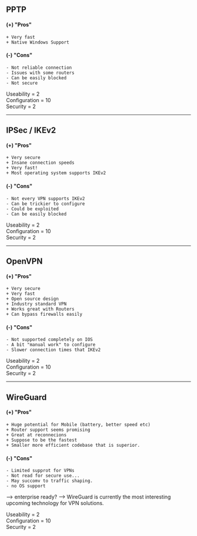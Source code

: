 ## PPTP

#### (+) "Pros"
    + Very fast
    + Native Windows Support
    
#### (-) "Cons"
    - Not reliable connection
    - Issues with some routers
    - Can be easily blocked
    - Not secure

Useability =        2  
Configuration =     10  
Security =          2  

---

## IPSec / IKEv2

#### (+) "Pros"  
    + Very secure
    + Insane connection speeds
    + Very fast!
    + Most operating system supports IKEv2
    
#### (-) "Cons"
    - Not every VPN supports IKEv2
    - Can be trickier to configure
    - Could be exploited
    - Can be easily blocked

Useability =        2  
Configuration =     10  
Security =          2  
 
---
    
## OpenVPN

#### (+) "Pros"
    + Very secure
    + Very fast
    + Open source design
    + Industry standard VPN
    + Works great with Routers
    + Can bypass firewalls easily
    
#### (-) "Cons"
    - Not supported completely on IOS
    - A bit "manual work" to configure
    - Slower connection times that IKEv2

Useability =        2  
Configuration =     10  
Security =          2  

---
    
## WireGuard

#### (+) "Pros"
    + Huge potential for Mobile (battery, better speed etc)
    + Router support seems promising
    + Great at reconnecions
    + Suppose to be the fastest
    + Smaller more efficient codebase that is superior.
    
#### (-) "Cons"
    - Limited supprot for VPNs
    - Not read for secure use...
    - May succomv to traffic shaping.
    - no OS support
    
--> enterprise ready?
--> WireGuard is currently the most interesting upcoming technology for VPN solutions.

Useability =        2  
Configuration =     10  
Security =          2  

